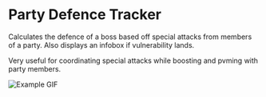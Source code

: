 # Party Defence Tracker
Calculates the defence of a boss based off special attacks from members of a party. Also displays an infobox if vulnerability lands.

Very useful for coordinating special attacks while boosting and pvming with party members.

![Example GIF](https://i.imgur.com/Z2LiGLC.png)
